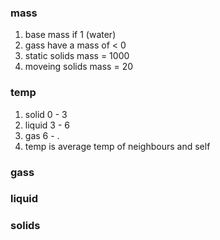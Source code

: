 ### mass
1. base mass if 1 (water)
1. gass have a mass of < 0
1. static solids mass = 1000
1. moveing solids mass = 20

### temp
1. solid 0 - 3
1. liquid 3 - 6
1. gas 6 - .
1. temp is average temp of neighbours and self




### gass

### liquid

### solids

